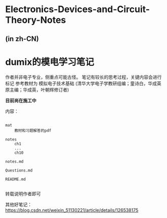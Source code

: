 # Electronics-Devices-and-Circuit-Theory-Notes
## (in zh-CN)
# dumix的模电学习笔记

作者并非电子专业，侧重点可能古怪。
笔记有较长的思考过程，关键内容会进行标记
参考教材为 模拟电子技术基础 (清华大学电子学教研组编；童诗白，华成英原主编；华成英，叶朝辉修订者)

**目前尚在施工中**

内容：
```

mat
    教材和习题解答的pdf

notes
    ch1
    ...
    ch10

notes.md

Questions.md

README.md


```


转载说明作者即可

其他好笔记：
https://blog.csdn.net/weixin_51130221/article/details/126538175